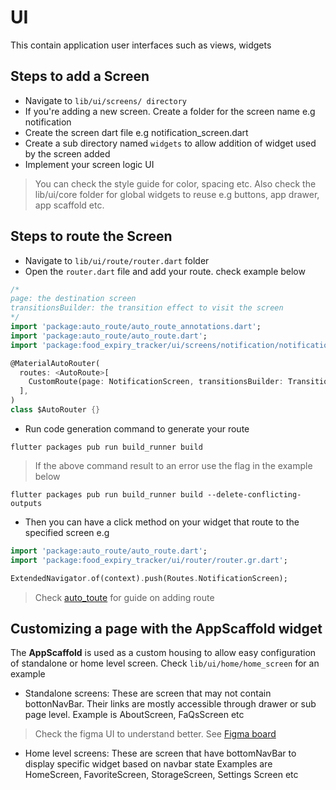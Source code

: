 # UI

This contain application user interfaces such as views, widgets

## Steps to add a Screen

* Navigate to `lib/ui/screens/ directory`
* If you're adding a new screen. Create a folder for the screen name e.g notification
* Create the screen dart file e.g notification_screen.dart
* Create a sub directory named `widgets` to allow addition of widget used by the screen added
* Implement your screen logic UI

> You can check the style guide for color, spacing etc. Also check the lib/ui/core folder for 
> global widgets to reuse e.g buttons, app drawer, app scaffold etc.

## Steps to route the Screen

* Navigate to `lib/ui/route/router.dart` folder
* Open the `router.dart` file and add your route. check example below

```dart
/*
page: the destination screen
transitionsBuilder: the transition effect to visit the screen
*/
import 'package:auto_route/auto_route_annotations.dart';
import 'package:auto_route/auto_route.dart';
import 'package:food_expiry_tracker/ui/screens/notification/notification_screen.dart';  

@MaterialAutoRouter(
  routes: <AutoRoute>[ 
    CustomRoute(page: NotificationScreen, transitionsBuilder: TransitionsBuilders.fadeIn),
  ],
)
class $AutoRouter {}
```

* Run code generation command to generate your route

```shell script
flutter packages pub run build_runner build
```

> If the above command result to an error use the flag in the example below
```shell script
flutter packages pub run build_runner build --delete-conflicting-outputs
```

* Then you can have a click method on your widget that route to the specified screen e.g

```dart
import 'package:auto_route/auto_route.dart';
import 'package:food_expiry_tracker/ui/router/router.gr.dart';

ExtendedNavigator.of(context).push(Routes.NotificationScreen);
```

> Check [auto_toute](https://pub.dev/packages/auto_route) for guide on adding route 

## Customizing a page with the AppScaffold widget

The **AppScaffold** is used as a custom housing to allow easy configuration of standalone or 
home level screen. Check `lib/ui/home/home_screen` for an example

* Standalone screens: These are screen that may not contain bottonNavBar. 
Their links are mostly accessible through drawer or sub page level.
Example is AboutScreen, FaQsScreen etc

> Check the figma UI to understand better. See [Figma board](https://www.figma.com/file/xjKua7FWHKMDXYMjk3iyK3/Flutter-Assembly-Food-Expiry-Tracker)

* Home level screens: These are screen that have bottomNavBar to display specific widget based on
navbar state
Examples are HomeScreen, FavoriteScreen, StorageScreen, Settings Screen etc
